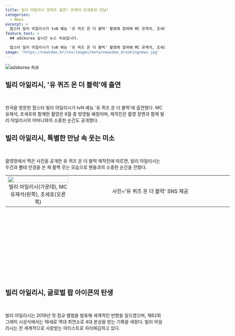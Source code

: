 ```yaml
---
title: 빌리 아일리시 유퀴즈 출연! 유재석·조세호와 만남!
categories:
  - News
excerpt: >
  팝스타 빌리 아일리시가 tvN 예능 '유 퀴즈 온 더 블럭' 촬영에 참여해 MC 유재석, 조세호와 즐거운 시간을 보냈습니다. 19일 촬영한 내용은 6월 중 방영될 예정이며, 공식 SNS를 통해 빌리 아일리시와 어머니의 즐거운 모습이 공개됐습니다. 빌리 아일리시는 2019년 첫 정규 앨범으로 세계적인 반향을 일으키며, 18세로 그래미 시상식에서 4개 본상을 수상하는 기록을 세웠습니다. 이번 유쾌한 촬영 소식은 팬들에게 큰 기대감을 주고 있습니다.
feature_text: >
  ## adskorea 실시간 뉴스 속보입니다.

  팝스타 빌리 아일리시가 tvN 예능 '유 퀴즈 온 더 블럭' 촬영에 참여해 MC 유재석, 조세호와 즐거운 시간을 보냈습니다. 19일 촬영한 내용은 6월 중 방영될 예정이며, 공식 SNS를 통해 빌리 아일리시와 어머니의 즐거운 모습이 공개됐습니다. 빌리 아일리시는 2019년 첫 정규 앨범으로 세계적인 반향을 일으키며, 18세로 그래미 시상식에서 4개 본상을 수상하는 기록을 세웠습니다. 이번 유쾌한 촬영 소식은 팬들에게 큰 기대감을 주고 있습니다.
image: 'https://newsdao.kr/res/images/meta/newsdao_breakingnews.jpg'
---
```


<p><img src="https://newsdao.kr/res/images/meta/newsdao_breakingnews.jpg" alt="adskorea 속보" /></p>

<h2 data-ke-size="size26">빌리 아일리시, '유 퀴즈 온 더 블럭'에 출연</h2>

<p data-ke-size="size16">&nbsp;</p>

<p>한국을 방문한 팝스타 빌리 아일리시가 tvN 예능 '유 퀴즈 온 더 블럭'에 출연했다. MC 유재석, 조세호와 함께한 촬영은 6월 중 방영될 예정이며, 제작진은 촬영 장면과 함께 빌리 아일리시의 어머니와의 소중한 순간도 공개했다.</p>

<h2 data-ke-size="size26">빌리 아일리시, 특별한 만남 속 웃는 미소</h2>

<p data-ke-size="size16">&nbsp;</p>

<p>촬영장에서 찍은 사진을 공개한 유 퀴즈 온 더 블럭 제작진에 따르면, 빌리 아일리시는 두건과 뿔테 안경을 쓴 채 활짝 웃는 모습으로 팬들과의 소중한 순간을 전했다. </p>

<table style="width: 709px; height: 323px;">
<tbody>
<tr>
<td style="width: 199px; text-align: center;"><img src="https://imgnews.pstatic.net/image/5713/2021/05/19/0000012736_001_20210519193033913.jpg?type=w647" style="width: 100%;" /><br />빌리 아일리시(가운데), MC 유재석(왼쪽), 조세호(오른쪽)</td>
<td style="width: 509px; text-align: center;">사진='유 퀴즈 온 더 블럭' SNS 제공</td>
</tr>
</tbody>
</table>

<h2 data-ke-size="size26">빌리 아일리시, 글로벌 팝 아이콘의 탄생</h2>

<p data-ke-size="size16">&nbsp;</p>

<p>빌리 아일리시는 2019년 첫 정규 앨범을 발표해 세계적인 반향을 일으켰으며, 제62회 그래미 시상식에서는 18세로 역대 최연소로 4대 본상을 받는 기록을 세웠다. 빌리 아일리시는 전 세계적으로 사랑받는 아티스트로 자리매김하고 있다.</p>

